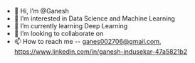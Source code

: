 - 👋 Hi, I’m @Ganesh
- 👀 I’m interested in Data Science and Machine Learning
- 🌱 I’m currently learning Deep Learning
- 💞️ I’m looking to collaborate on 
- 📫 How to reach me -- ganes002706@gmail.com, https://www.linkedin.com/in/ganesh-indusekar-47a5821b2

<!---
Ganesh8439/Ganesh8439 is a ✨ special ✨ repository because its `README.md` (this file) appears on your GitHub profile.
You can click the Preview link to take a look at your changes.
--->

